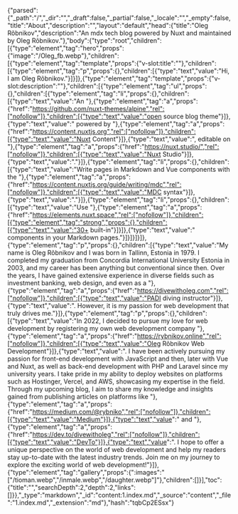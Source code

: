{"parsed":{"_path":"/","_dir":"","_draft":false,"_partial":false,"_locale":"","_empty":false,"title":"About","description":"","layout":"default","head":{"title":"Oleg Rõbnikov","description":"An mdx tech blog powered by Nuxt and maintained by Oleg Rõbnikov."},"body":{"type":"root","children":[{"type":"element","tag":"hero","props":{"image":"/Oleg_fb.webp"},"children":[{"type":"element","tag":"template","props":{"v-slot:title":""},"children":[{"type":"element","tag":"p","props":{},"children":[{"type":"text","value":"Hi, I am Oleg Rõbnikov."}]}]},{"type":"element","tag":"template","props":{"v-slot:description":""},"children":[{"type":"element","tag":"ul","props":{},"children":[{"type":"element","tag":"li","props":{},"children":[{"type":"text","value":"An "},{"type":"element","tag":"a","props":{"href":"https://github.com/nuxt-themes/alpine","rel":["nofollow"]},"children":[{"type":"text","value":"open source blog theme"}]},{"type":"text","value":" powered by "},{"type":"element","tag":"a","props":{"href":"https://content.nuxtjs.org","rel":["nofollow"]},"children":[{"type":"text","value":"Nuxt Content"}]},{"type":"text","value":", editable on "},{"type":"element","tag":"a","props":{"href":"https://nuxt.studio/","rel":["nofollow"]},"children":[{"type":"text","value":"Nuxt Studio"}]},{"type":"text","value":"."}]},{"type":"element","tag":"li","props":{},"children":[{"type":"text","value":"Write pages in Markdown and Vue components with the "},{"type":"element","tag":"a","props":{"href":"https://content.nuxtjs.org/guide/writing/mdc","rel":["nofollow"]},"children":[{"type":"text","value":"MDC syntax"}]},{"type":"text","value":"."}]},{"type":"element","tag":"li","props":{},"children":[{"type":"text","value":"Use "},{"type":"element","tag":"a","props":{"href":"https://elements.nuxt.space","rel":["nofollow"]},"children":[{"type":"element","tag":"strong","props":{},"children":[{"type":"text","value":"30+ built-in"}]}]},{"type":"text","value":" components in your Markdown pages."}]}]}]}]},{"type":"element","tag":"p","props":{},"children":[{"type":"text","value":"My name is Oleg Rõbnikov and I was born in Tallinn, Estonia in 1979. I completed my graduation from Concordia International University Estonia in 2003, and my career has been anything but conventional since then. Over the years, I have gained extensive experience in diverse fields such as investment banking, web design, and even as a "},{"type":"element","tag":"a","props":{"href":"https://divewitholeg.com","rel":["nofollow"]},"children":[{"type":"text","value":"PADI diving instructor"}]},{"type":"text","value":". However, it is my passion for web development that truly drives me."}]},{"type":"element","tag":"p","props":{},"children":[{"type":"text","value":"In 2022, I decided to pursue my love for web development by registering my own web development company "},{"type":"element","tag":"a","props":{"href":"https://rybnikov.online","rel":["nofollow"]},"children":[{"type":"text","value":"Oleg Rõbnikov Web Development"}]},{"type":"text","value":". I have been actively pursuing my passion for front-end development with JavaScript and then, later with Vue and Nuxt, as well as back-end development with PHP and Laravel since my university years. I take pride in my ability to deploy websites on platforms such as Hostinger, Vercel, and AWS, showcasing my expertise in the field. Through my upcoming blog, I aim to share my knowledge and insights gained from publishing articles on platforms like "},{"type":"element","tag":"a","props":{"href":"https://medium.com/@rybniko","rel":["nofollow"]},"children":[{"type":"text","value":"Medium"}]},{"type":"text","value":" and "},{"type":"element","tag":"a","props":{"href":"https://dev.to/divewitholeg","rel":["nofollow"]},"children":[{"type":"text","value":"DevTo"}]},{"type":"text","value":". I hope to offer a unique perspective on the world of web development and help my readers stay up-to-date with the latest industry trends. Join me on my journey to explore the exciting world of web development!"}]},{"type":"element","tag":"gallery","props":{":images":"[\"/tioman.webp\",\"/inmale.webp\",\"/daughter.webp\"]"},"children":[]}],"toc":{"title":"","searchDepth":2,"depth":2,"links":[]}},"_type":"markdown","_id":"content:1.index.md","_source":"content","_file":"1.index.md","_extension":"md"},"hash":"tqbCp2ESsx"}